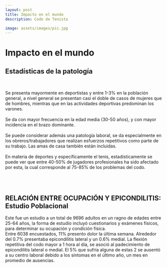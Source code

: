 ```yaml
---
layout: post
title: Impacto en el mundo
description: Codo de Tenista

image: assets/images/pic.jpg
---
```


<h1>Impacto en el mundo</h1>

<h2>Estadísticas de la patología</h2><br>
<p>Se presenta mayormente en deportistas y entre 1-3% en la población general, a nivel general se presentan casi el doble de casos de mujeres que de hombres, mientras que en las actividades deportivas predominan los varones.<br><br>
Se da con mayor frecuencia en la edad media (30-50 años), y con mayor incidencia en el brazo dominante.<br><br>
Se puede considerar además una patología laboral, se da especialmente en los obreros/trabajadores que realizan esfuerzos repetitivos como parte de su trabajo. Las amas de casa también están incluidas.<br><br>
En materia de deportes y específicamente el tenis, estadísticamente se puede ver que entre 40-50% de jugadores profesionales ha sido afectado por esta, la cual corresponde al 75-85% de los problemas del codo.<br></p><br><br>
  
<h2>RELACIÓN ENTRE OCUPACIÓN Y EPICONDILITIS: Estudio Poblacional</h2>

<p>Este fue un estudio a un total de 9696 adultos en un ragno de edades entre 25-64 años, la forma de estudio incluyó cuestionarios y exámenes físicos, para determinar su ocupación y condición física.<br>
Entre 6038 encuestados, 11% presento dolor la última semana. Alrededor del 0.7% presentaba epicondilitis lateral y un 0.6% medial. La flexión repetitiva del codo mayor a 1 hora al día, se asoció al padecimiento de epicondilitis lateral o medial. El 5% que sufría alguna de estas 2 se ausentó a su centro laboral debido a los síntomas en el último año, un mes en promedio de ausencias.
</p><br><br><br>

<br>



